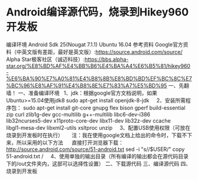 # Android编译源代码，烧录到Hikey960开发板
编译环境
Android Sdk 25(Nougat 7.1.1)
Ubuntu 16.04
参考资料
Google官方资料（中英文版有差距，最好是英文版）:https://source.android.com/source/
Alpha Star极客社区（诚迈科技）:https://bbs.alpha-star.org/%E8%BD%AF%E4%BB%B6%E4%BA%A4%E6%B5%81/hikey960-%E6%BA%90%E7%A0%81%E4%B8%8B%E8%BD%BD%EF%BC%8C%E7%BC%96%E8%AF%91%E4%B8%8E%E7%83%A7%E5%BD%95
一、先翻墙！
一、准备编译环境
      1、jdk：根据google官方文档说明，如果Ubuntu>=15.04使用jdk8
      sudo apt-get install openjdk-8-jdk
      2、安装所需程序包： 
      sudo apt-get install git-core gnupg flex bison gperf build-essential \
      zip curl zlib1g-dev gcc-multilib g++-multilib libc6-dev-i386 \
      lib32ncurses5-dev x11proto-core-dev libx11-dev lib32z-dev ccache \
      libgl1-mesa-dev libxml2-utils xsltproc unzip
      3、配置USB使用权限（可放在烧录到开发板时在执行）
      注：我在使用google文档上给出的命令时，下载不下来，所以采用的以下方法
      直接打开浏览器下载：http://source.android.com/source/51-android.txt
      sed -i "s/<username>/$USER/"
      copy 51-android.txt /
      4、使用单独的输出目录（所有编译的输出都会在源代码目录下的/out文件夹内，这部可以选择性设置）
二、下载源代码
三、编译源代码
四、烧录到开发板
